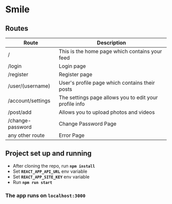 # Smile

## Routes

| Route            | Description                                            |
| ---------------- | ------------------------------------------------------ |
| /                | This is the home page which contains your feed         |
| /login           | Login page                                             |
| /register        | Register page                                          |
| /user/(username) | User's profile page which contains their posts         |
| /account/settings| The settings page allows you to edit your profile info |
| /post/add        | Allows you to upload photos and videos                 |
| /change-password | Change Password Page                                   |
| any other route  | Error Page                                             |

## Project set up and running
* After cloning the repo, run **`npm install`**
* Set **``REACT_APP_API_URL``** env variable
* Set **``REACT_APP_SITE_KEY``** env variable
* Run **`npm run start`**

### The app runs on **`localhost:3000`**
